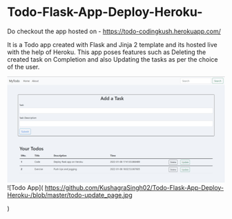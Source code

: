 # Todo-Flask-App-Deploy-Heroku-

Do checkout the app hosted on - https://todo-codingkush.herokuapp.com/

It is a Todo app created with Flask and Jinja 2 template and its hosted live with the help of Heroku.
This app poses features such as Deleting the created task on Completion and also Updating the tasks as per the choice of the user.

![Todo App](    https://github.com/KushagraSingh02/Todo-Flask-App-Deploy-Heroku-/blob/master/todo-main_page.jpg
)
![Todo App](       https://github.com/KushagraSingh02/Todo-Flask-App-Deploy-Heroku-/blob/master/todo-update_page.jpg

)

